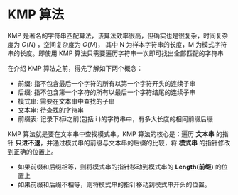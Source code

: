 # KMP 算法

KMP 是著名的字符串匹配算法，该算法效率很高，但确实也是很复杂，时间复杂度为 $O(N)$ ，空间复杂度为 $O(M)$， 其中 N 为样本字符串的长度，M 为模式字符串的长度。即使用 KMP 算法只需要遍历字符串一次即可找出全部匹配的字符串

在介绍 KMP 算法之前，得先了解如下两个概念：

- 前缀: 指不包含最后一个字符的所有以第一个字符开头的连续子串
- 后缀: 指不包含第一个字符的所有以最后一个字符结尾的连续子串
- 模式串: 需要在文本串中查找的子串
- 文本串:  待查找的字符串
- 前缀表: 记录下标i之前(包括 i )的字符串中，有多大长度的相同前缀后缀

KMP 算法就是要在文本串中查找模式串。KMP 算法的核心是：遍历 **文本串** 的指针 **只进不退**，并通过模式串的前缀与文本串的后缀的比较，将 **模式串** 的指针修改到正确的位置上。
- 如果前缀和后缀相等，则将模式串的指针移动到模式串的 **Length(前缀)** 的位置上
- 如果前缀和后缀不相等，则将模式串的指针移动到模式串开头的位置。

